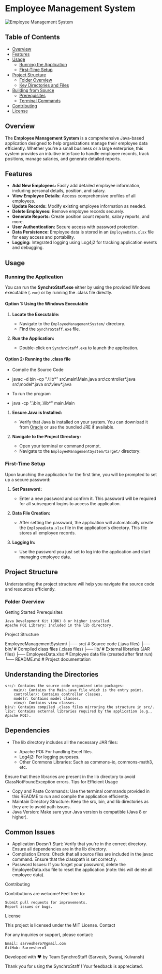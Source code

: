 # Employee Management System

![Employee Management System](employee_group_solid_icon_235378.ico) <!-- Optional: Add a screenshot or logo -->

## Table of Contents
- [Overview](#overview)
- [Features](#features)
- [Usage](#usage)
  - [Running the Application](#running-the-application)
  - [First-Time Setup](#first-time-setup)
- [Project Structure](#project-structure)
  - [Folder Overview](#folder-overview)
  - [Key Directories and Files](#key-directories-and-files)
- [Building from Source](#building-from-source)
  - [Prerequisites](#prerequisites)
  - [Terminal Commands](#terminal-commands)
- [Contributing](#contributing)
- [License](#license)

## Overview

The **Employee Management System** is a comprehensive Java-based application designed to help organizations manage their employee data efficiently. Whether you're a small business or a large enterprise, this system provides an intuitive interface to handle employee records, track positions, manage salaries, and generate detailed reports.

## Features

- **Add New Employees:** Easily add detailed employee information, including personal details, position, and salary.
- **View Employee Details:** Access comprehensive profiles of all employees.
- **Update Records:** Modify existing employee information as needed.
- **Delete Employees:** Remove employee records securely.
- **Generate Reports:** Create position count reports, salary reports, and more.
- **User Authentication:** Secure access with password protection.
- **Data Persistence:** Employee data is stored in an `EmployeeData.xlsx` file for easy access and portability.
- **Logging:** Integrated logging using Log4j2 for tracking application events and debugging.

## Usage

### Running the Application

You can run the **SynchroStaff.exe** either by using the provided Windows executable (`.exe`) or by running the .class file directly.

#### Option 1: Using the Windows Executable

1. **Locate the Executable:**
   - Navigate to the `EmployeeManagementSystem/` directory.
   - Find the `SynchroStaff.exe` file.

2. **Run the Application:**
   - Double-click on `SynchroStaff.exe` to launch the application.

#### Option 2: Running the .class file
   - Compile the Source Code

   - javac -d bin -cp ".\lib\*" src\main\Main.java src\controller\*.java src\model\*.java src\view\*.java

   - To run the program

   - java -cp ".\bin;.\lib\*" main.Main

1. **Ensure Java is Installed:**
   - Verify that Java is installed on your system. You can download it from [Oracle](https://www.oracle.com/java/technologies/javase-jdk11-downloads.html) or use the bundled JRE if available.

2. **Navigate to the Project Directory:**
   - Open your terminal or command prompt.
   - Navigate to the `EmployeeManagementSystem/target/` directory:


### First-Time Setup

Upon launching the application for the first time, you will be prompted to set up a secure password:

1. **Set Password:**
   - Enter a new password and confirm it. This password will be required for all subsequent logins to access the application.

2. **Data File Creation:**
   - After setting the password, the application will automatically create the `EmployeeData.xlsx` file in the application's directory. This file stores all employee records.

3. **Logging In:**
   - Use the password you just set to log into the application and start managing employee data.

## Project Structure

Understanding the project structure will help you navigate the source code and resources efficiently.

### Folder Overview

Getting Started
Prerequisites

    Java Development Kit (JDK) 8 or higher installed.
    Apache POI Library: Included in the lib directory.

Project Structure

EmployeeManagementSystem/
├── src/                  # Source code (.java files)
├── bin/                  # Compiled class files (.class files)
├── lib/                  # External libraries (JAR files)
├── EmployeeData.xlsx     # Employee data file (created after first run)
└── README.md             # Project documentation


## Understanding the Directories

    src/: Contains the source code organized into packages:
        main/: Contains the Main.java file which is the entry point.
        controller/: Contains controller classes.
        model/: Contains model classes.
        view/: Contains view classes.
    bin/: Contains compiled .class files mirroring the structure in src/.
    lib/: Contains external libraries required by the application (e.g., Apache POI).

## Dependencies

- The lib directory includes all the necessary JAR files:

  -  Apache POI: For handling Excel files.
  -  Log4j2: For logging purposes.
  -  Other Commons Libraries: Such as commons-io, commons-math3, etc.

Ensure that these libraries are present in the lib directory to avoid ClassNotFoundException errors.
Tips for Efficient Usage

   - Copy and Paste Commands: Use the terminal commands provided in this README to run and compile the application efficiently.
   - Maintain Directory Structure: Keep the src, bin, and lib directories as they are to avoid path issues.
   - Java Version: Make sure your Java version is compatible (Java 8 or higher).

## Common Issues

- Application Doesn't Start:
        Verify that you're in the correct directory.
        Ensure all dependencies are in the lib directory.
- Compilation Errors:
        Check that all source files are included in the javac command.
        Ensure that the classpath is set correctly.
- Password Issues:
        If you forget your password, delete the EmployeeData.xlsx file to reset the application (note: this will delete all employee data).

Contributing

Contributions are welcome! Feel free to:

    Submit pull requests for improvements.
    Report issues or bugs.

License

This project is licensed under the MIT License.
Contact

For any inquiries or support, please contact:

    Email: sarveshero7@gmail.com
    GitHub: Sarveshero3

Developed with ❤️ by Team SynchroStaff (Sarvesh, Swaraj, Kulvansh)

Thank you for using the SynchroStaff ! Your feedback is appreciated.